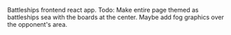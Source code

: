 Battleships frontend react app.
Todo: Make entire page themed as battleships sea with the boards at the center. Maybe add fog graphics over the opponent's area.